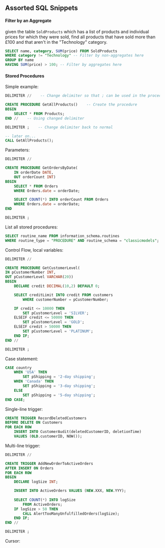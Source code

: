 ## Assorted SQL Snippets
#### Filter by an Aggregate
given the table `SoldProducts` which has a list of products and individual prices for which they were sold, find all products that have sold more than £100 and that aren't in the "Technology" category.
```sql
SELECT name, category, SUM(price) FROM SoldProducts
WHERE category != "Technology" -- Filter by non-aggregates here
GROUP BY name
HAVING SUM(price) > 100; -- Filter by aggregates here
```
#### Stored Procedures
Simple example:
```sql
DELIMITER //    -- Change delimiter so that ; can be used in the procedure

CREATE PROCEDURE GetAllProducts()    -- Create the procedure
BEGIN
	SELECT * FROM Products;
END //    -- Using changed delimiter

DELIMITER ;    -- Change delimiter back to normal

-- later on...
CALL GetAllProducts();
```
Parameters:
```sql
DELIMITER //

CREATE PROCEDURE GetOrdersByDate(
	IN orderDate DATE,
	OUT orderCount INT)
BEGIN
	SELECT * FROM Orders
	WHERE Orders.date = orderDate;

	SELECT COUNT(*) INTO orderCount FROM Orders
	WHERE Orders.date = orderDate;
END

DELIMITER ;
```
List all stored procedures:
```sql
SELECT routine_name FROM information_schema.routines
WHERE routine_type = "PROCEDURE" AND routine_schema = "classicmodels";
```
Control Flow, local variables:
```sql
DELIMITER //

CREATE PROCEDURE GetCustomerLevel(
IN pCustomerNumber INT,
OUT pCustomerLevel VARCHAR(20))
BEGIN
	DECLARE credit DECIMAL(10,2) DEFAULT 0;

	SELECT creditLimit INTO credit FROM customers
		WHERE customerNumber = pCustomerNumber;

	IF credit <= 10000 THEN
		SET pCustomerLevel = 'SILVER';
	ELSEIF credit <= 50000 THEN
		SET pCustomerLevel = 'GOLD';
	ELSEIF credit > 50000 THEN
		SET pCustomerLevel = 'PLATINUM';
	END IF;
END //

DELIMITER ;
```
Case statement:
```sql
CASE country
	WHEN 'USA' THEN
		SET pShipping = '2-day shipping';
	WHEN 'Canada' THEN
		SET pShipping = '3-day shipping';
	ELSE
		SET pShipping = '5-day shipping';
END CASE;
```
Single-line trigger:
```sql
CREATE TRIGGER RecordDeletedCustomers
BEFORE DELETE ON Customers
FOR EACH ROW
	INSERT INTO CustomerAudit(deletedCustomerID, deletionTime)
	VALUES (OLD.customerID, NOW());
```
Multi-line trigger:
```sql
DELIMITER //

CREATE TRIGGER AddNewOrderToActiveOrders
AFTER INSERT ON Orders
FOR EACH ROW
BEGIN
	DECLARE logSize INT;

	INSERT INTO ActiveOrders VALUES (NEW.XXX, NEW.YYY);
	
	SELECT COUNT(*) INTO logSize
		FROM ActiveOrders;
	IF logSize > 50 THEN
		CALL AlertTooManyUnfulfilledOrders(logSize);
	END IF;
END //

DELIMITER ;
```
Cursor:
```sql

```